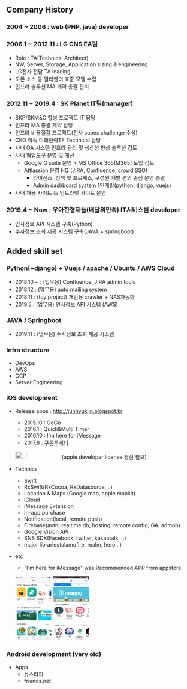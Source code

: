 ## Company History

### 2004 ~ 2006 : web (PHP, java) developer
### 2006.1 ~ 2012.11 : LG CNS EA팀
 + Role : TA(Technical Architect)
 + NW, Server, Storage, Application sizing & engineering
 + LG전자 전담 TA leading
 + 오픈 소스 등 멀티벤더 표준 모델 수립
 + 인프라 솔루션 MA 계약 총괄 관리
### 2012.11 ~ 2019.4 : SK Planet IT팀(manager)
 + SKP/SKM&C 합병 프로젝트 IT 담당
 + 인프라 MA 총괄 계약 담당
 + 인프라 비용절감 프로젝트(전사 supex challenge 수상) 
 + CEO 직속 미래전략TF Technical 담당
 + 사내 OA 시스템 인프라 관리 및 생산성 향상 솔루션 검토
 + 사내 협업도구 운영 및 개선
   + Google G suite 운영 > MS Office 365(M365) 도입 검토
   + Attlassian 운영 HQ (JIRA, Confluence, crowd SSO)
     + 라이선스, 정책 및 프로세스, 구성원 개발 편의 중심 운영 총괄
     + Admin dashboard system 1인개발(python, django, vuejs)
 + 사내 채용 사이트 등 인트라넷 사이트 운영
### 2019.4 ~ Now : 우아한형제들(배달의민족) IT서비스팀 developer
 + 인사정보 API 시스템 구축(Python)
 + 수사정보 조회 제공 시스템 구축(JAVA + springboot)

## Added skill set

### Python(+django) + Vuejs / apache / Ubuntu / AWS Cloud
 + 2018.10 ~ : (업무용) Confluence, JIRA admin tools
 + 2018.12 : (업무용) auto mailing system
 + 2018.11 : (toy project) 개인용 crawler + NAS자동화
 + 2019.5 : (업무용) 인사정보 API 시스템 (AWS)

### JAVA / Springboot
 + 2019.11 : (업무용) 수사정보 조회 제공 시스템
 
### Infra structure
 + DevOps
 + AWS
 + GCP
 + Server Engineering

### iOS development
 + Release apps : http://junhyukjin.blogspot.kr
    + 2015.10 : GoGo
    + 2016.1 : Quick&Multi Timer
    + 2016.10 : I'm here for iMessage
    + 2017.8 : 쿠폰투게더
    
    <img width="25%" height="25%" src="https://github.com/jjhok/Portfolio/blob/master/스크린샷 2019-01-02 오전 9.51.26.png"></img> (apple developer license 갱신 필요)
  + Technics
    + Swift 
    + RxSwift(RxCocoa, RxDatasource, ..)
    + Location & Maps (Google map, apple mapkit)
    + iCloud
    + iMessage Extension
    + In-app purchase
    + Notification(local, remote push)
    + Firebase(auth, realtime db, hosting, remote config, GA, admob)
    + Google Vision API
    + SNS SDK(Facebook, twitter, kakaotalk, ..)
    + major libraries(alamofire, realm, hero ..)
  + etc
    + "I'm here for iMessage" was Recommended APP from appstore
    
    <img width="20%" height="20%" src="https://github.com/jjhok/Portfolio/blob/master/IMG_1656.PNG"></img>
    <img width="20%" height="20%" src="https://github.com/jjhok/Portfolio/blob/master/IMG_1654.PNG"></img>

### Android development (very old)
  + Apps
    + 뉴스타파
    + friends.net

  
